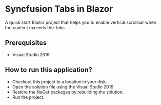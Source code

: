 # Syncfusion Tabs in Blazor

A quick start Blazor project that helps you to enable vertical scrollbar when the content exceeds the Tabs.

## Prerequisites

* Visual Studio 2019

## How to run this application?

* Checkout this project to a location in your disk.
* Open the solution file using the Visual Studio 2019.
* Restore the NuGet packages by rebuilding the solution.
* Run the project.